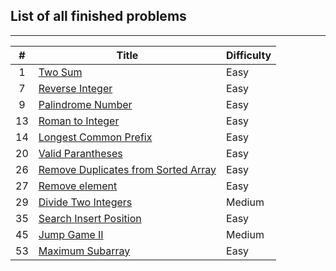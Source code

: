 ## List of all finished problems
---------------
| # | Title | Difficulty |
|:---:|---|---|
| 1 | <a href=https://github.com/ngoqhu/LeetCode-Challenges/tree/main/TwoSum>Two Sum</a> | Easy |
| 7 | <a href=https://github.com/ngoqhu/LeetCode-Challenges/tree/main/ReverseInteger>Reverse Integer</a> | Easy |
| 9 | <a href=https://github.com/ngoqhu/LeetCode-Challenges/tree/main/PalindromeNumber>Palindrome Number</a> | Easy |
| 13 | <a href=https://github.com/ngoqhu/LeetCode-Challenges/tree/main/RomanToInteger>Roman to Integer</a> | Easy |
| 14 | <a href=https://github.com/ngoqhu/LeetCode-Challenges/tree/main/LongestCommonPrefix>Longest Common Prefix</a> | Easy |
| 20 | <a href=https://github.com/ngoqhu/LeetCode-Challenges/tree/main/ValidParantheses>Valid Parantheses</a> | Easy |
| 26 | <a href=https://github.com/ngoqhu/LeetCode-Challenges/tree/main/RemoveDuplicatesFromSortedArray>Remove Duplicates from Sorted Array</a> | Easy |
| 27 | <a href=https://github.com/ngoqhu/LeetCode-Challenges/tree/main/RemoveElement>Remove element</a> | Easy |
| 29 | <a href=https://github.com/ngoqhu/LeetCode-Challenges/tree/main/DivideTwoIntegers>Divide Two Integers</a> | Medium |
| 35 | <a href=https://github.com/ngoqhu/LeetCode-Challenges/tree/main/SearchInsertPosition>Search Insert Position</a> | Easy |
| 45 | <a href=https://github.com/ngoqhu/LeetCode-Challenges/tree/main/JumpGameII>Jump Game II</a> | Medium |
| 53 | <a href=https://github.com/ngoqhu/LeetCode-Challenges/tree/main/MaximumSubarray>Maximum Subarray</a> | Easy |
